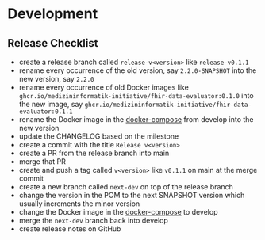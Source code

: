 # Development

## Release Checklist

* create a release branch called `release-v<version>` like `release-v0.1.1`
* rename every occurrence of the old version, say `2.2.0-SNAPSHOT` into the new version, say `2.2.0`
* rename every occurrence of old Docker images like `ghcr.io/medizininformatik-initiative/fhir-data-evaluator:0.1.0` 
into the new image, say `ghcr.io/medizininformatik-initiative/fhir-data-evaluator:0.1.1`
* rename the Docker image in the [docker-compose](docker/docker-compose.yml) from develop into the new version
* update the CHANGELOG based on the milestone
* create a commit with the title `Release v<version>`
* create a PR from the release branch into main
* merge that PR
* create and push a tag called `v<version>` like `v0.1.1` on main at the merge commit
* create a new branch called `next-dev` on top of the release branch
* change the version in the POM to the next SNAPSHOT version which usually increments the minor version
* change the Docker image in the [docker-compose](docker/docker-compose.yml) to develop
* merge the `next-dev` branch back into develop
* create release notes on GitHub
